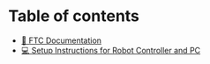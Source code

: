 # Table of contents

* [📄 FTC Documentation](README.md)
* [💻 Setup Instructions for Robot Controller and PC](SETUP.md)
